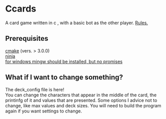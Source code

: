# Ccards
A card game written in c , with a basic bot as the  other player. [Rules.](rules.md)
## Prerequisites
  [cmake](https://cmake.org/) (vers. > 3.0.0) \
  [ninja](https://github.com/ninja-build/ninja) \
  [for windows mingw should be installed, but no promises](https://dev.to/gamegods3/how-to-install-gcc-in-windows-10-the-easier-way-422j)

## What if I want to change something?
The deck_config file is here! \
You can change the characters that appear in the middle of the card, the printinfg of it and values that are presented.
Some options I advice not to change, like max values and deck sizes. 
You will need to build the program again if you want settings to change.

